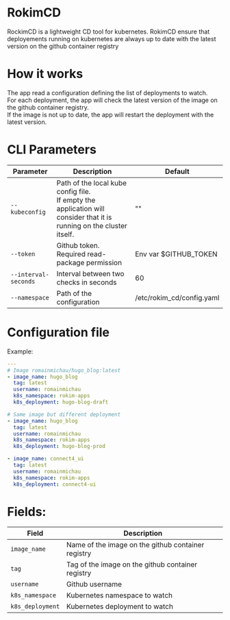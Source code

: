 # RokimCD

RockimCD is a lightweight CD tool for kubernetes.
RokimCD ensure that deployements running on kubernetes are always up to date
with the latest version on the github container registry

# How it works

The app read a configuration defining the list of deployments to watch.  
For each deployment, the app will check the latest version of the image on the github container registry.  
If the image is not up to date, the app will restart the deployment with the latest version.

# CLI Parameters

| Parameter            | Description                                                                                                               | Default                   |
|----------------------|---------------------------------------------------------------------------------------------------------------------------|---------------------------|
| `--kubeconfig`       | Path of the local kube config file.<br/> If empty the application will consider that it is running on the cluster itself. | ""                        |
| `--token`            | Github token. Required read-package permission                                                                            | Env var $GITHUB_TOKEN     |
| `--interval-seconds` | Interval between two checks in seconds                                                                                    | 60                        |
| `--namespace`        | Path of the configuration                                                                                                 | /etc/rokim_cd/config.yaml |

# Configuration file

Example:

```yaml
---
# Image romainmichau/hugo_blog:latest
- image_name: hugo_blog
  tag: latest
  username: romainmichau
  k8s_namespace: rokim-apps
  k8s_deployment: hugo-blog-draft

# Same image but different deployment
- image_name: hugo_blog
  tag: latest
  username: romainmichau
  k8s_namespace: rokim-apps
  k8s_deployment: hugo-blog-prod

- image_name: connect4_ui
  tag: latest
  username: romainmichau
  k8s_namespace: rokim-apps
  k8s_deployment: connect4-ui
```

# Fields:

| Field            | Description                                        |
|------------------|----------------------------------------------------|
| `image_name`     | Name of the image on the github container registry |
| `tag`            | Tag of the image on the github container registry  |
| `username`       | Github username                                    |
| `k8s_namespace`  | Kubernetes namespace to watch                      |
| `k8s_deployment` | Kubernetes deployment to watch                     |